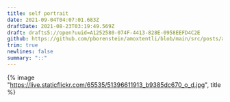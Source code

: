 ```yaml
---
title: self portrait
date: 2021-09-04T04:07:01.683Z
draftDate: 2021-08-23T03:19:49.569Z
draft: drafts5://open?uuid=A1252580-074F-4413-828E-0958EEFD4C2E
github: https://github.com/pborenstein/amoxtentli/blob/main/src/posts/a1252580-074f-4413-828e-0958eefd4c2e.md
trim: true
newlines: false
summary: "::"
---
```



{% image "https://live.staticflickr.com/65535/51396611913_b9385dc670_o_d.jpg", title %}
